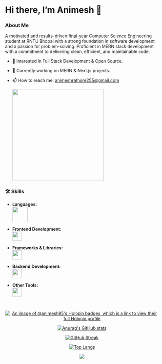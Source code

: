  # Hi there, I’m Animesh 👋 

  ### About Me

   A motivated and results-driven final-year Computer Science Engineering student at RNTU Bhopal with a strong foundation in software development and a passion for problem-solving. 
  Proficient in MERN stack development with a commitment to delivering clean, efficient, and maintainable code.

- 👀 Interested in Full  Stack Development & Open Source.
- 🌱 Currently working on MERN & Next.js projects.
- 📫 How to reach me: [animeshrathore255@gmail.com](mailto:animeshrathore255@gmail.com)


  <img src="https://user-images.githubusercontent.com/74038190/212749447-bfb7e725-6987-49d9-ae85-2015e3e7cc41.gif" width="300">


### 🛠️ Skills

- **Languages:**  
  <a href="https://skillicons.dev">
    <img src="https://skillicons.dev/icons?i=c,cpp,java" height="50" />
  </a>

- **Frontend Development:**  
  <a href="https://skillicons.dev">
    <img src="https://skillicons.dev/icons?i=html,javascript,css" height="30" />
  </a>

- **Frameworks & Libraries:**  
  <a href="https://skillicons.dev">
    <img src="https://skillicons.dev/icons?i=react,nextjs,expressjs,redux,tailwindcss,bootstrap,daisyui" height="30" />
  </a>

- **Backend Development:**  
  <a href="https://skillicons.dev">
    <img src="https://skillicons.dev/icons?i=nodejs,mongodb,postgresql,mongoose" height="30" />
  </a>

- **Other Tools:**  
  <a href="https://skillicons.dev">
    <img src="https://skillicons.dev/icons?i=git,vscode,postman" height="30" />
  </a>



<br>

<div align="center">

  [![An image of @animesh95's Holopin badges, which is a link to view their full Holopin profile](https://holopin.me/animesh95)](https://holopin.io/@animesh95)
  
  [![Anurag's GitHub stats](https://github-readme-stats.vercel.app/api?username=animesh156&show_icons=true&theme=radical)](https://github.com/anuraghazra/github-readme-stats)
  
[![GitHub Streak](https://streak-stats.demolab.com?user=animesh156&theme=bear&hide_border=true&short_numbers=true)](https://git.io/streak-stats)
  
  [![Top Langs](https://github-readme-stats.vercel.app/api/top-langs/?username=animesh156&layout=donut-vertical&theme=dracula)](https://github.com/anuraghazra/github-readme-stats)
  
  ![](https://komarev.com/ghpvc/?username=animesh156&color=ff69b4)

</div>
